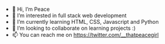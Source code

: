 - 👋 Hi, I’m Peace
- 👀 I’m interested in full stack web development
- 🌱 I’m currently learning HTML, CSS, Javascript and Python
- 💞️ I’m looking to collaborate on learning projects :)
- 📫 You can reach me on https://twitter.com/__thatpeacegirl

<!---
thatpeacegirl/thatpeacegirl is a ✨ special ✨ repository because its `README.md` (this file) appears on your GitHub profile.
You can click the Preview link to take a look at your changes.
--->
